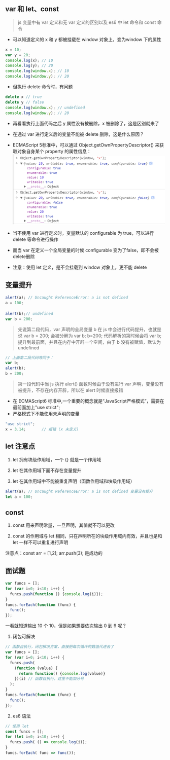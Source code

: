 ## var 和 let、const

> js 变量中有 var 定义和无 var 定义的区别以及 es6 中 let 命令和 const 命令

- 可以知道定义的 x 和 y 都被挂载在 window 对象上，变为window 下的属性
```javascript
x = 10;
var y = 20;
console.log(x); // 10
console.log(y); // 20
console.log(window.x); // 10
console.log(window.y); // 20
```
- 但执行 delete 命令时，有问题
```javascript
delete x // true
delete y // false
console.log(window.x); // undefined
console.log(window.y); // 20
```
- 再看看执行上面代码之后 y 属性没有被删除，x 被删除了，这是区别就来了

- 在通过 var 进行定义后的变量不能被 delete 删除，这是什么原因？
- ECMAScript 5标准中，可以通过 Object.getOwnPropertyDescriptor() 来获取对象自身某个 property 的属性信息：
![](https://raw.githubusercontent.com/Krryxa/WORK-LEARNING/master/images/p_18.jpg)

- 当不使用 var 进行定义时，变量默认的 configurable 为 true，可以进行 delete 等命令进行操作
- 而当 var 在定义一个全局变量的时候 configurable 变为了false，即不会被delete删除

- 注意：使用 let 定义，是不会挂载到 window 对象上，更不能 delete

## 变量提升
```javascript
alert(a); // Uncaught ReferenceError: a is not defined
a = 100;

alert(b);// undefined
var b = 200;
```
> 先说第二段代码，var 声明的全局变量 b 在 js 中会进行代码提升，也就是说 var b = 200; 会被分解为 var b; b=200; 代码解析的第时候会将 var b;提升到最前面，并且在内存中开辟一个空间，由于 b 没有被赋值，默认为 undefined
```javascript
// 上面第二段代码等同于：
var b;
alert(b);
b = 200;
```

> 第一段代码中当 js 执行 alert() 函数时候由于没有进行 var 声明，变量没有被提升，不存在内存开辟，所以在 alert 时候直接报错
- 在 ECMAScript6 标准中,一个重要的概念就是“JavaScript严格模式”，需要在最前面加上"use strict";
- 严格模式下不能使用未声明的变量
```javascript
"use strict";
x = 3.14;       // 报错 (x 未定义)
```

## let 注意点
1. let 拥有块级作用域，一个 {} 就是一个作用域

2. let 在其作用域下面不存在变量提升

3. let 在其作用域中不能被重复声明（函数作用域和块级作用域）
``` javascript
alert(a); // Uncaught ReferenceError: a is not defined 变量没有提升
let a = 100;
```

## const
1. const 用来声明常量，一旦声明，其值就不可以更改

2. const 的作用域与 let 相同，只在声明所在的块级作用域内有效，并且也是和 let 一样不可以重复进行声明

注意点：const arr = [1,2]; arr.push(3); 是成功的

## 面试题
```javascript
var funcs = [];
for (var i=0; i<10; i++) {
  funcs.push(function () {console.log(i)});
}
funcs.forEach(function (func) {
  func();
});
```
一看就知道输出 10 个 10，但是如果想要依次输出 0 到 9 呢？

1. 闭包可解决
```javascript
// 函数自执行，闭包解决方案，直接把每次循环的数值代进去了
var funcs = [];
for (var i=0; i<10; i++) {
  funcs.push(
    (function (value) {
      return function() {console.log(value)}
    })(i) // 函数自执行，这里不能加分号
  );
}
funcs.forEach(function (func) {
  func();
});
```

2. es6 语法
```javascript
// 使用 let
const funcs = [];
for (let i=0; i<10; i++) {
  funcs.push( () => console.log(i));
}
funcs.forEach( func => func());
```